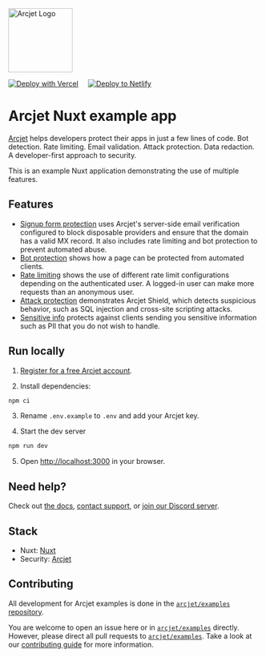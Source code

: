 <!-- markdownlint-disable MD033 MD041 -->
<a href="https://arcjet.com" target="_arcjet-home">
  <picture>
    <source media="(prefers-color-scheme: dark)" srcset="https://arcjet.com/logo/arcjet-dark-lockup-voyage-horizontal.svg">
    <img src="https://arcjet.com/logo/arcjet-light-lockup-voyage-horizontal.svg" alt="Arcjet Logo" height="128" width="auto">
  </picture>
</a>

[![Deploy with Vercel][vercel_button]][vercel_deploy]
&nbsp; &nbsp;
[![Deploy to Netlify][netlify_button]][netlify_deploy]

# Arcjet Nuxt example app

[Arcjet](https://arcjet.com) helps developers protect their apps in just a few
lines of code. Bot detection. Rate limiting. Email validation. Attack
protection. Data redaction. A developer-first approach to security.

This is an example Nuxt application demonstrating the use of multiple
features.

## Features

- [Signup form protection](https://example.arcjet.com/signup) uses Arcjet's
  server-side email verification configured to block disposable providers and
  ensure that the domain has a valid MX record. It also includes rate limiting
  and bot protection to prevent automated abuse.
- [Bot protection](https://example.arcjet.com/bots) shows how a page can be
  protected from automated clients.
- [Rate limiting](https://example.arcjet.com/rate-limiting) shows the use of
  different rate limit configurations depending on the authenticated user. A
  logged-in user can make more requests than an anonymous user.
- [Attack protection](https://example.arcjet.com/attack) demonstrates Arcjet
  Shield, which detects suspicious behavior, such as SQL injection and
  cross-site scripting attacks.
- [Sensitive info](https://example.arcjet.com/sensitive-info) protects against
  clients sending you sensitive information such as PII that you do not wish to
  handle.

## Run locally

1. [Register for a free Arcjet account](https://app.arcjet.com).

2. Install dependencies:

```bash
npm ci
```

3. Rename `.env.example` to `.env` and add your Arcjet key.

4. Start the dev server

```bash
npm run dev
```

5. Open [http://localhost:3000](http://localhost:3000) in your browser.

## Need help?

Check out [the docs](https://docs.arcjet.com), [contact
support](https://docs.arcjet.com/support), or [join our Discord
server](https://arcjet.com/discord).

## Stack

- Nuxt: [Nuxt](https://nuxt.com)
- Security: [Arcjet](https://arcjet.com/)

## Contributing

All development for Arcjet examples is done in the
[`arcjet/examples` repository](https://github.com/arcjet/examples).

You are welcome to open an issue here or in
[`arcjet/examples`](https://github.com/arcjet/examples/issues) directly.
However, please direct all pull requests to
[`arcjet/examples`](https://github.com/arcjet/examples/pulls). Take a look at
our
[contributing guide](https://github.com/arcjet/examples/blob/main/CONTRIBUTING.md)
for more information.

[vercel_deploy]: https://vercel.com/new/clone?repository-url=https%3A%2F%2Fgithub.com%2Farcjet%2Fexample-nuxt&project-name=arcjet-nuxt-example&repository-name=arcjet-nuxt-example&developer-id=oac_1GEcKBuKBilVnjToj1QUwdb8&demo-title=Arcjet%Nuxt%20Example%20&demo-description=Example%20rate%20limiting%2C%20bot%20protection%2C%20email%20verification%20%26%20form%20protection.&demo-url=https%3A%2F%2Fgithub.com%2Farcjet%2Fexample-nuxt&demo-image=https%3A%2F%2Fapp.arcjet.com%2Fimg%2Fexample-apps%2Fvercel%2Fdemo-image.jpg&integration-ids=oac_1GEcKBuKBilVnjToj1QUwdb8&external-id=arcjet-js-example◊
[vercel_button]: https://vercel.com/button
[netlify_deploy]: https://app.netlify.com/start/deploy?repository=https://github.com/arcjet/example-nuxt
[netlify_button]: https://www.netlify.com/img/deploy/button.svg
